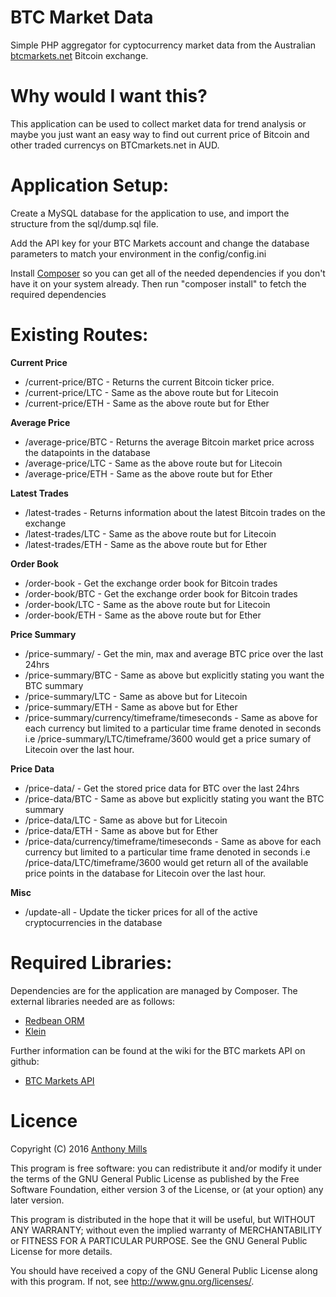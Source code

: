 # BTC Market Data

Simple PHP aggregator for cyptocurrency market data from the Australian [btcmarkets.net](https://btcmarkets.net/) Bitcoin exchange.

# Why would I want this?
This application can be used to collect market data for trend analysis or maybe you just want an easy way to find out current price of Bitcoin and other traded currencys on BTCmarkets.net in AUD.

# Application Setup:

Create a MySQL database for the application to use, and import the structure from the sql/dump.sql file.

Add the API key for your BTC Markets account and change the database parameters to match your environment in the config/config.ini

Install [Composer](https://getcomposer.org/) so you can get all of the needed dependencies if you don't have it on your system already. Then run "composer install" to fetch the required dependencies

# Existing Routes:

**Current Price**
* /current-price/BTC - Returns the current Bitcoin ticker price.
* /current-price/LTC - Same as the above route but for Litecoin
* /current-price/ETH - Same as the above route but for Ether

**Average Price**
* /average-price/BTC - Returns the average Bitcoin market price across the datapoints in the database
* /average-price/LTC - Same as the above route but for Litecoin
* /average-price/ETH - Same as the above route but for Ether

**Latest Trades**
* /latest-trades - Returns information about the latest Bitcoin trades on the exchange
* /latest-trades/LTC - Same as the above route but for Litecoin
* /latest-trades/ETH - Same as the above route but for Ether

**Order Book**
* /order-book - Get the exchange order book for Bitcoin trades
* /order-book/BTC - Get the exchange order book for Bitcoin trades
* /order-book/LTC - Same as the above route but for Litecoin
* /order-book/ETH - Same as the above route but for Ether

**Price Summary**
* /price-summary/ - Get the min, max and average BTC price over the last 24hrs
* /price-summary/BTC - Same as above but explicitly stating you want the BTC summary
* /price-summary/LTC - Same as above but for Litecoin
* /price-summary/ETH - Same as above but for Ether
* /price-summary/currency/timeframe/timeseconds - Same as above for each currency but limited to a particular time frame denoted in seconds i.e /price-summary/LTC/timeframe/3600 would get a price sumary of Litecoin over the last hour.

**Price Data**
* /price-data/ - Get the stored price data for BTC over the last 24hrs
* /price-data/BTC - Same as above but explicitly stating you want the BTC summary
* /price-data/LTC - Same as above but for Litecoin
* /price-data/ETH - Same as above but for Ether
* /price-data/currency/timeframe/timeseconds - Same as above for each currency but limited to a particular time frame denoted in seconds i.e /price-data/LTC/timeframe/3600 would get return all of the available price points in the database for Litecoin over the last hour.

**Misc**
* /update-all - Update the ticker prices for all of the active cryptocurrencies in the database

# Required Libraries:

Dependencies are for the application are managed by Composer. The external libraries needed are as follows:

* [Redbean ORM](http://www.redbeanphp.com/)
* [Klein](https://github.com/chriso/klein.php)

Further information can be found at the wiki for the BTC markets API on github:

* [BTC Markets API](https://github.com/BTCMarkets/API)

# Licence

Copyright (C) 2016 [Anthony Mills](http://www.anthony-mills.com)

This program is free software: you can redistribute it and/or modify
it under the terms of the GNU General Public License as published by
the Free Software Foundation, either version 3 of the License, or
(at your option) any later version.

This program is distributed in the hope that it will be useful,
but WITHOUT ANY WARRANTY; without even the implied warranty of
MERCHANTABILITY or FITNESS FOR A PARTICULAR PURPOSE.  See the
GNU General Public License for more details.

You should have received a copy of the GNU General Public License
along with this program.  If not, see <http://www.gnu.org/licenses/>.